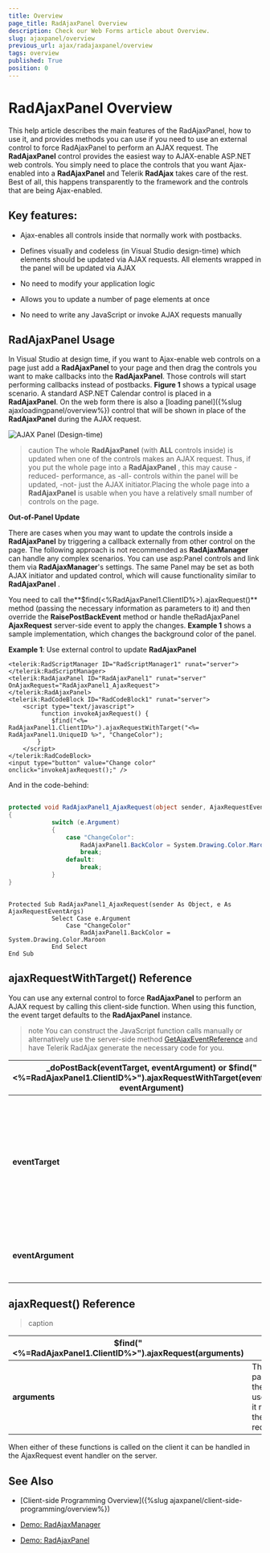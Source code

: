 ```yaml
---
title: Overview
page_title: RadAjaxPanel Overview
description: Check our Web Forms article about Overview.
slug: ajaxpanel/overview
previous_url: ajax/radajaxpanel/overview
tags: overview
published: True
position: 0
---
```


# RadAjaxPanel Overview



This help article describes the main features of the RadAjaxPanel, how to use it, and provides methods you can use if you need to use an external control to force RadAjaxPanel to perform an AJAX request. The **RadAjaxPanel** control provides the easiest way to AJAX-enable ASP.NET web controls. You simply need to place the controls that you want Ajax-enabled into a **RadAjaxPanel** and Telerik **RadAjax** takes care of the rest. Best of all, this happens transparently to the framework and the controls that are being Ajax-enabled.

## Key features:

* Ajax-enables all controls inside that normally work with postbacks.

* Defines visually and codeless (in Visual Studio design-time) which elements should be updated via AJAX requests. All elements wrapped in the panel will be updated via AJAX

* No need to modify your application logic

* Allows you to update a number of page elements at once

* No need to write any JavaScript or invoke AJAX requests manually

## RadAjaxPanel Usage

In Visual Studio at design time, if you want to Ajax-enable web controls on a page just add a **RadAjaxPanel** to your page and then drag the controls you want to make callbacks into the **RadAjaxPanel**. Those controls will start performing callbacks instead of postbacks. **Figure 1** shows a typical usage scenario. A standard ASP.NET Calendar control is placed in a **RadAjaxPanel**. On the web form there is also a [loading panel]({%slug ajaxloadingpanel/overview%}) control that will be shown in place of the **RadAjaxPanel** during the AJAX request.

![AJAX Panel (Design-time)](images/ajaxpanel.PNG)

>caution The whole **RadAjaxPanel** (with **ALL** controls inside) is updated when one of the controls makes an AJAX request. Thus, if you put the whole page into a **RadAjaxPanel** , this may cause -reduced- performance, as -all- controls within the panel will be updated, -not- just the AJAX initiator.Placing the whole page into a **RadAjaxPanel** is usable when you have a relatively small number of controls on the page.
>


**Out-of-Panel Update**

There are cases when you may want to update the controls inside a **RadAjaxPanel** by triggering a callback externally from other control on the page. The following approach is not recommended as **RadAjaxManager** can handle any complex scenarios. You can use asp:Panel controls and link them via **RadAjaxManager**'s settings. The same Panel may be set as both AJAX initiator and updated control, which will cause functionality similar to **RadAjaxPanel** .

You need to call the**$find(<%RadAjaxPanel1.ClientID%>).ajaxRequest()** method (passing the necessary information as parameters to it) and then override the **RaisePostBackEvent** method or handle theRadAjaxPanel **AjaxRequest** server-side event to apply the changes. **Example 1** shows a sample implementation, which changes the background color of the panel.

**Example 1**: Use external control to update **RadAjaxPanel**

````ASP.NET
<telerik:RadScriptManager ID="RadScriptManager1" runat="server">
</telerik:RadScriptManager>
<telerik:RadAjaxPanel ID="RadAjaxPanel1" runat="server" OnAjaxRequest="RadAjaxPanel1_AjaxRequest">
</telerik:RadAjaxPanel>
<telerik:RadCodeBlock ID="RadCodeBlock1" runat="server">
	<script type="text/javascript">
	     function invokeAjaxRequest() {
	        $find("<%= RadAjaxPanel1.ClientID%>").ajaxRequestWithTarget("<%= RadAjaxPanel1.UniqueID %>", "ChangeColor");
	    }
	</script>
</telerik:RadCodeBlock>
<input type="button" value="Change color" onclick="invokeAjaxRequest();" />
````



And in the code-behind:



````C#
	
protected void RadAjaxPanel1_AjaxRequest(object sender, AjaxRequestEventArgs e)
{
	        switch (e.Argument)
	        {
	            case "ChangeColor":
	                RadAjaxPanel1.BackColor = System.Drawing.Color.Maroon;
	                break;
	            default:
	                break;
	        }
} 
				
````
````VB
Protected Sub RadAjaxPanel1_AjaxRequest(sender As Object, e As AjaxRequestEventArgs)
	        Select Case e.Argument
	            Case "ChangeColor"
	                RadAjaxPanel1.BackColor = System.Drawing.Color.Maroon
	        End Select
End Sub
````


## ajaxRequestWithTarget() Reference

You can use any external control to force **RadAjaxPanel** to perform an AJAX request by calling this client-side function. When using this function, the event target defaults to the **RadAjaxPanel** instance.

>note You can construct the JavaScript function calls manually or alternatively use the server-side method [GetAjaxEventReference](https://docs.telerik.com/devtools/aspnet-ajax/api/server/Telerik.Web.UI/RadAjaxControl#getajaxeventreference) and have Telerik RadAjax generate the necessary code for you.
>



|  **_doPostBack(eventTarget, eventArgument)** or **$find("<%=RadAjaxPanel1.ClientID%>").ajaxRequestWithTarget(eventTarget, eventArgument)**  |  |
| ------ | ------ |
| **eventTarget** |The control that should raise the postback event. You should use the control's **UniqueID** .|
| **eventArgument** |This is an optional argument for the event|



## ajaxRequest() Reference


>caption  

|  **$find("<%=RadAjaxPanel1.ClientID%>").ajaxRequest(arguments)**  |  |
| ------ | ------ |
| **arguments** |The parameters the control used when it raised the request.|

When either of these functions is called on the client it can be handled in the AjaxRequest event handler on the server.

## See Also
 * [Client-side Programming Overview]({%slug ajaxpanel/client-side-programming/overview%})

 * [Demo: RadAjaxManager](https://demos.telerik.com/aspnet-ajax/ajax/examples/overview/defaultcs.aspx)

 * [Demo: RadAjaxPanel](https://demos.telerik.com/aspnet-ajax/ajax/examples/panel/firstlook/defaultcs.aspx)
